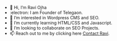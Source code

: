 - 👋 Hi, I’m Ravi Ojha
- :electron: I am Founder of Telegaon.
- 👀 I’m interested in Wordpress CMS and SEO.
- 🌱 I’m currently learning HTML/CSS and Javascript.
- 💞️ I’m looking to collaborate on SEO Projects.
- 📫 Reach out to me by clicking here <a href="https://ravoza.com/contact/">Contact Ravi</a>.

<!---
raviojha06/raviojha06 is a ✨ special ✨ repository because its `README.md` (this file) appears on your GitHub profile.
You can click the Preview link to take a look at your changes.
--->
